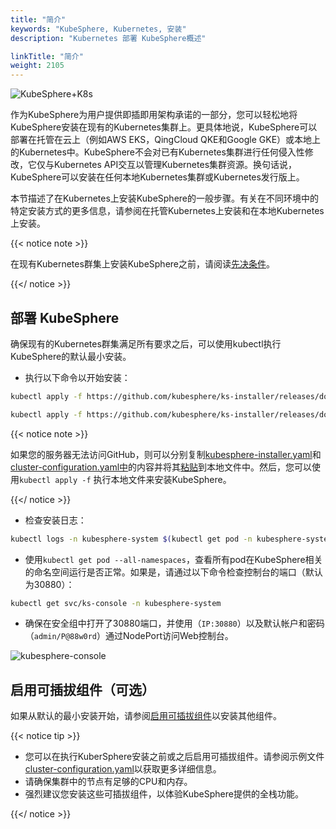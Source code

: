 ```yaml
---
title: "简介"
keywords: "KubeSphere, Kubernetes, 安装"
description: "Kubernetes 部署 KubeSphere概述"

linkTitle: "简介"
weight: 2105
---
```


![KubeSphere+K8s](https://pek3b.qingstor.com/kubesphere-docs/png/20191123144507.png)

作为KubeSphere为用户提供即插即用架构承诺的一部分，您可以轻松地将KubeSphere安装在现有的Kubernetes集群上。更具体地说，KubeSphere可以部署在托管在云上（例如AWS EKS，QingCloud QKE和Google GKE）或本地上的Kubernetes中。KubeSphere不会对已有Kubernetes集群进行任何侵入性修改，它仅与Kubernetes API交互以管理Kubernetes集群资源。换句话说，KubeSphere可以安装在任何本地Kubernetes集群或Kubernetes发行版上。

本节描述了在Kubernetes上安装KubeSphere的一般步骤。有关在不同环境中的特定安装方式的更多信息，请参阅在托管Kubernetes上安装和在本地Kubernetes上安装。

{{< notice note >}} 

在现有Kubernetes群集上安装KubeSphere之前，请阅读[先决条件](../prerequisites/)。

{{</ notice >}}

## 部署 KubeSphere

确保现有的Kubernetes群集满足所有要求之后，可以使用kubectl执行KubeSphere的默认最小安装。

- 执行以下命令以开始安装：

```bash
kubectl apply -f https://github.com/kubesphere/ks-installer/releases/download/v3.0.0/kubesphere-installer.yaml
```

```bash
kubectl apply -f https://github.com/kubesphere/ks-installer/releases/download/v3.0.0/cluster-configuration.yaml
```

{{< notice note >}} 

如果您的服务器无法访问GitHub，则可以分别复制[kubesphere-installer.yaml](https://github.com/kubesphere/ks-installer/releases/download/v3.0.0/kubesphere-installer.yaml)和[cluster-configuration.yaml中](https://github.com/kubesphere/ks-installer/releases/download/v3.0.0/cluster-configuration.yaml)的内容并将其[粘贴](https://github.com/kubesphere/ks-installer/releases/download/v3.0.0/kubesphere-installer.yaml)到本地文件中。然后，您可以使用`kubectl apply -f` 执行本地文件来安装KubeSphere。

{{</ notice >}}

- 检查安装日志：

```bash
kubectl logs -n kubesphere-system $(kubectl get pod -n kubesphere-system -l app=ks-install -o jsonpath='{.items[0].metadata.name}') -f
```

- 使用`kubectl get pod --all-namespaces`，查看所有pod在KubeSphere相关的命名空间运行是否正常。如果是，请通过以下命令检查控制台的端口（默认为30880）：

```bash
kubectl get svc/ks-console -n kubesphere-system
```

- 确保在安全组中打开了30880端口，并使用（`IP:30880`）以及默认帐户和密码（`admin/P@88w0rd`）通过NodePort访问Web控制台。

![kubesphere-console](/images/docs/zh-cn/installing-on-kubernetes/introduction/login.png)

## 启用可插拔组件（可选）

如果从默认的最小安装开始，请参阅[启用可插拔组件](../../../pluggable-components/)以安装其他组件。

{{< notice tip >}}

- 您可以在执行KuberSphere安装之前或之后启用可插拔组件。请参阅示例文件[cluster-configuration.yaml](https://github.com/kubesphere/ks-installer/blob/master/deploy/cluster-configuration.yaml)以获取更多详细信息。
- 请确保集群中的节点有足够的CPU和内存。
- 强烈建议您安装这些可插拔组件，以体验KubeSphere提供的全栈功能。

{{</ notice >}}


